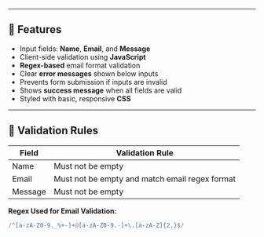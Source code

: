 
---

## 🧩 Features

- Input fields: **Name**, **Email**, and **Message**
- Client-side validation using **JavaScript**
- **Regex-based** email format validation
- Clear **error messages** shown below inputs
- Prevents form submission if inputs are invalid
- Shows **success message** when all fields are valid
- Styled with basic, responsive **CSS**

---

## 🧪 Validation Rules

| Field     | Validation Rule                                      |
|-----------|-------------------------------------------------------|
| Name      | Must not be empty                                     |
| Email     | Must not be empty and match email regex format        |
| Message   | Must not be empty                                     |

**Regex Used for Email Validation:**
```js
/^[a-zA-Z0-9._%+-]+@[a-zA-Z0-9.-]+\.[a-zA-Z]{2,}$/
